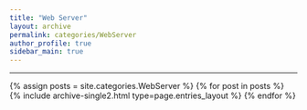 ```yaml
---
title: "Web Server"
layout: archive
permalink: categories/WebServer
author_profile: true
sidebar_main: true
---
```


<!-- 공백이 포함되어 있는 카테고리 이름의 경우 site.categories['a b c'] 이런식으로! -->

***

{% assign posts = site.categories.WebServer %}
{% for post in posts %} {% include archive-single2.html type=page.entries_layout %} {% endfor %}
